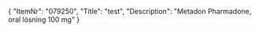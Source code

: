 {
  "ItemNr": "079250",
  "Title": "test",
  "Description": "Metadon Pharmadone, oral lösning 100 mg"
}
